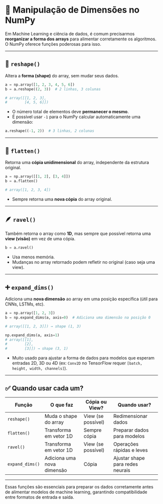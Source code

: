 # 🧩 Manipulação de Dimensões no NumPy

Em Machine Learning e ciência de dados, é comum precisarmos **reorganizar a forma dos arrays** para alimentar corretamente os algoritmos. O NumPy oferece funções poderosas para isso.

---

## 🔁 `reshape()`

Altera a **forma (shape)** do array, sem mudar seus dados.

```python
a = np.array([1, 2, 3, 4, 5, 6])
b = a.reshape((2, 3))  # 2 linhas, 3 colunas

# array([[1, 2, 3],
#        [4, 5, 6]])
```

- O número total de elementos deve **permanecer o mesmo**.
- É possível usar `-1` para o NumPy calcular automaticamente uma dimensão:

```python
a.reshape((-1, 2))  # 3 linhas, 2 colunas
```

---

## 📏 `flatten()`

Retorna uma **cópia unidimensional** do array, independente da estrutura original.

```python
a = np.array([[1, 2], [3, 4]])
b = a.flatten()

# array([1, 2, 3, 4])
```

- Sempre retorna uma **nova cópia** do array original.

---

## 🪶 `ravel()`

Também retorna o array como **1D**, mas sempre que possível retorna uma **view (visão)** em vez de uma cópia.

```python
b = a.ravel()
```

- Usa menos memória.
- Mudanças no array retornado podem refletir no original (caso seja uma view).

---

## ➕ `expand_dims()`

Adiciona uma **nova dimensão** ao array em uma posição específica (útil para CNNs, LSTMs, etc).

```python
a = np.array([1, 2, 3])
b = np.expand_dims(a, axis=0)  # Adiciona uma dimensão na posição 0

# array([[1, 2, 3]]) → shape (1, 3)
```

```python
np.expand_dims(a, axis=1)
# array([[1],
#        [2],
#        [3]]) → shape (3, 1)
```

- Muito usado para ajustar a forma de dados para modelos que esperam entradas 2D, 3D ou 4D (ex: `Conv2D` no TensorFlow requer `[batch, height, width, channels]`).

---

## ✅ Quando usar cada um?

| Função           | O que faz                            | Cópia ou View?       | Quando usar? |
|------------------|---------------------------------------|----------------------|------------------|
| `reshape()`      | Muda o shape do array                 | View (se possível)   | Redimensionar dados |
| `flatten()`      | Transforma em vetor 1D                | Sempre cópia         | Preparar dados para modelos |
| `ravel()`        | Transforma em vetor 1D                | View (se possível)   | Operações rápidas e leves |
| `expand_dims()`  | Adiciona uma nova dimensão            | Cópia                | Ajustar shape para redes neurais |

---

Essas funções são essenciais para preparar os dados corretamente antes de alimentar modelos de machine learning, garantindo compatibilidade entre formatos de entrada e saída.
